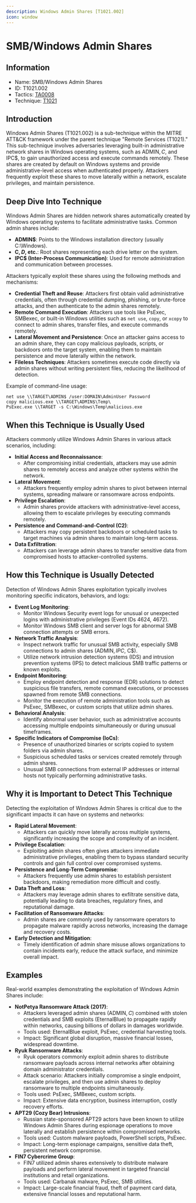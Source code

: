 ```yaml
---
description: Windows Admin Shares [T1021.002]
icon: window
---
```


# SMB/Windows Admin Shares

## Information

* Name: SMB/Windows Admin Shares
* ID: T1021.002
* Tactics: [TA0008](../)
* Technique: [T1021](./)

## Introduction

Windows Admin Shares (T1021.002) is a sub-technique within the MITRE ATT\&CK framework under the parent technique "Remote Services (T1021)." This sub-technique involves adversaries leveraging built-in administrative network shares in Windows operating systems, such as ADMIN$, C$, and IPC$, to gain unauthorized access and execute commands remotely. These shares are created by default on Windows systems and provide administrative-level access when authenticated properly. Attackers frequently exploit these shares to move laterally within a network, escalate privileges, and maintain persistence.

## Deep Dive Into Technique

Windows Admin Shares are hidden network shares automatically created by Windows operating systems to facilitate administrative tasks. Common admin shares include:

* **ADMIN$**: Points to the Windows installation directory (usually C:\Windows).
* **C$, D$, etc.**: Root shares representing each drive letter on the system.
* **IPC$ (Inter-Process Communication)**: Used for remote administration and communication between processes.

Attackers typically exploit these shares using the following methods and mechanisms:

* **Credential Theft and Reuse**: Attackers first obtain valid administrative credentials, often through credential dumping, phishing, or brute-force attacks, and then authenticate to the admin shares remotely.
* **Remote Command Execution**: Attackers use tools like PsExec, SMBexec, or built-in Windows utilities such as `net use`, `copy`, or `xcopy` to connect to admin shares, transfer files, and execute commands remotely.
* **Lateral Movement and Persistence**: Once an attacker gains access to an admin share, they can copy malicious payloads, scripts, or backdoors onto the target system, enabling them to maintain persistence and move laterally within the network.
* **Fileless Techniques**: Attackers sometimes execute code directly via admin shares without writing persistent files, reducing the likelihood of detection.

Example of command-line usage:

```
net use \\TARGET\ADMIN$ /user:DOMAIN\AdminUser Password
copy malicious.exe \\TARGET\ADMIN$\Temp\
PsExec.exe \\TARGET -s C:\Windows\Temp\malicious.exe
```

## When this Technique is Usually Used

Attackers commonly utilize Windows Admin Shares in various attack scenarios, including:

* **Initial Access and Reconnaissance**:
  * After compromising initial credentials, attackers may use admin shares to remotely access and analyze other systems within the network.
* **Lateral Movement**:
  * Attackers frequently employ admin shares to pivot between internal systems, spreading malware or ransomware across endpoints.
* **Privilege Escalation**:
  * Admin shares provide attackers with administrative-level access, allowing them to escalate privileges by executing commands remotely.
* **Persistence and Command-and-Control (C2)**:
  * Attackers may copy persistent backdoors or scheduled tasks to target machines via admin shares to maintain long-term access.
* **Data Exfiltration**:
  * Attackers can leverage admin shares to transfer sensitive data from compromised hosts to attacker-controlled systems.

## How this Technique is Usually Detected

Detection of Windows Admin Shares exploitation typically involves monitoring specific indicators, behaviors, and logs:

* **Event Log Monitoring**:
  * Monitor Windows Security event logs for unusual or unexpected logins with administrative privileges (Event IDs 4624, 4672).
  * Monitor Windows SMB client and server logs for abnormal SMB connection attempts or SMB errors.
* **Network Traffic Analysis**:
  * Inspect network traffic for unusual SMB activity, especially SMB connections to admin shares (ADMIN$, IPC$, C$).
  * Utilize network intrusion detection systems (IDS) and intrusion prevention systems (IPS) to detect malicious SMB traffic patterns or known exploits.
* **Endpoint Monitoring**:
  * Employ endpoint detection and response (EDR) solutions to detect suspicious file transfers, remote command executions, or processes spawned from remote SMB connections.
  * Monitor the execution of remote administration tools such as PsExec, SMBexec, or custom scripts that utilize admin shares.
* **Behavioral Analysis**:
  * Identify abnormal user behavior, such as administrative accounts accessing multiple endpoints simultaneously or during unusual timeframes.
* **Specific Indicators of Compromise (IoCs)**:
  * Presence of unauthorized binaries or scripts copied to system folders via admin shares.
  * Suspicious scheduled tasks or services created remotely through admin shares.
  * Unusual SMB connections from external IP addresses or internal hosts not typically performing administrative tasks.

## Why it is Important to Detect This Technique

Detecting the exploitation of Windows Admin Shares is critical due to the significant impacts it can have on systems and networks:

* **Rapid Lateral Movement**:
  * Attackers can quickly move laterally across multiple systems, significantly increasing the scope and complexity of an incident.
* **Privilege Escalation**:
  * Exploiting admin shares often gives attackers immediate administrative privileges, enabling them to bypass standard security controls and gain full control over compromised systems.
* **Persistence and Long-Term Compromise**:
  * Attackers frequently use admin shares to establish persistent backdoors, making remediation more difficult and costly.
* **Data Theft and Loss**:
  * Attackers may leverage admin shares to exfiltrate sensitive data, potentially leading to data breaches, regulatory fines, and reputational damage.
* **Facilitation of Ransomware Attacks**:
  * Admin shares are commonly used by ransomware operators to propagate malware rapidly across networks, increasing the damage and recovery costs.
* **Early Detection and Mitigation**:
  * Timely identification of admin share misuse allows organizations to contain incidents early, reduce the attack surface, and minimize overall impact.

## Examples

Real-world examples demonstrating the exploitation of Windows Admin Shares include:

* **NotPetya Ransomware Attack (2017)**:
  * Attackers leveraged admin shares (ADMIN$, C$) combined with stolen credentials and SMB exploits (EternalBlue) to propagate rapidly within networks, causing billions of dollars in damages worldwide.
  * Tools used: EternalBlue exploit, PsExec, credential harvesting tools.
  * Impact: Significant global disruption, massive financial losses, widespread downtime.
* **Ryuk Ransomware Attacks**:
  * Ryuk operators commonly exploit admin shares to distribute ransomware payloads across internal networks after obtaining domain administrator credentials.
  * Attack scenario: Attackers initially compromise a single endpoint, escalate privileges, and then use admin shares to deploy ransomware to multiple endpoints simultaneously.
  * Tools used: PsExec, SMBexec, custom scripts.
  * Impact: Extensive data encryption, business interruption, costly recovery efforts.
* **APT29 (Cozy Bear) Intrusions**:
  * Russian state-sponsored APT29 actors have been known to utilize Windows Admin Shares during espionage operations to move laterally and establish persistence within compromised networks.
  * Tools used: Custom malware payloads, PowerShell scripts, PsExec.
  * Impact: Long-term espionage campaigns, sensitive data theft, persistent network compromise.
* **FIN7 Cybercrime Group**:
  * FIN7 utilized admin shares extensively to distribute malware payloads and perform lateral movement in targeted financial institutions and retail organizations.
  * Tools used: Carbanak malware, PsExec, SMB utilities.
  * Impact: Large-scale financial fraud, theft of payment card data, extensive financial losses and reputational harm.

